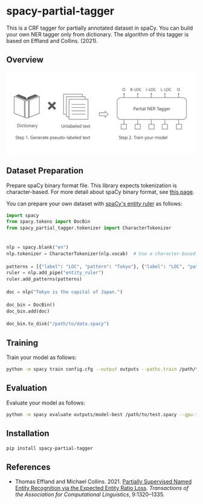 # spacy-partial-tagger

This is a CRF tagger for partially annotated dataset in spaCy. You can build your 
own NER tagger only from dictionary. The algorithm of this tagger is based on Effland and Collins. (2021).


## Overview



![](images/overview.png)

## Dataset Preparation

Prepare spaCy binary format file. This library expects tokenization is character-based.
For more detail about spaCy binary format, see [this page](https://spacy.io/api/data-formats#training).

You can prepare your own dataset with [spaCy's entity ruler](https://spacy.io/usage/rule-based-matching#entityruler) as follows:

```py
import spacy
from spacy.tokens import DocBin
from spacy_partial_tagger.tokenizer import CharacterTokenizer


nlp = spacy.blank("en")
nlp.tokenizer = CharacterTokenizer(nlp.vocab)  # Use a character-based tokenizer

patterns = [{"label": "LOC", "pattern": "Tokyo"}, {"label": "LOC", "pattern": "Japan"}]
ruler = nlp.add_pipe("entity_ruler")
ruler.add_patterns(patterns)

doc = nlp("Tokyo is the capital of Japan.")

doc_bin = DocBin()
doc_bin.add(doc)

doc_bin.to_disk("/path/to/data.spacy")
```

## Training

Train your model as follows:

```sh
python -m spacy train config.cfg --output outputs --paths.train /path/to/train.spacy --paths.dev /path/to/dev.spacy --gpu-id 0
```

## Evaluation

Evaluate your model as follows:

```sh
python -m spacy evaluate outputs/model-best /path/to/test.spacy --gpu-id 0
```

## Installation

```sh
pip install spacy-partial-tagger
```

## References

- Thomas Effland and Michael Collins. 2021. [Partially Supervised Named Entity Recognition via the Expected Entity Ratio Loss](https://aclanthology.org/2021.tacl-1.78/). _Transactions of the Association for Computational Linguistics_, 9:1320–1335.
